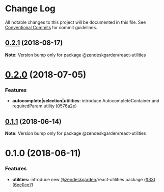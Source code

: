 # Change Log

All notable changes to this project will be documented in this file.
See [Conventional Commits](https://conventionalcommits.org) for commit guidelines.

<a name="0.2.1"></a>
## [0.2.1](https://github.com/zendeskgarden/react-components/compare/@zendeskgarden/react-utilities@0.2.0...@zendeskgarden/react-utilities@0.2.1) (2018-08-17)

**Note:** Version bump only for package @zendeskgarden/react-utilities





<a name="0.2.0"></a>
# [0.2.0](https://github.com/zendeskgarden/react-components/compare/@zendeskgarden/react-utilities@0.1.1...@zendeskgarden/react-utilities@0.2.0) (2018-07-05)


### Features

* **autocomplete|selection|utilities:** introduce AutocompleteContainer and requiredParam utility ([0576a2e](https://github.com/zendeskgarden/react-components/commit/0576a2e))




<a name="0.1.1"></a>
## [0.1.1](https://github.com/zendeskgarden/react-components/compare/@zendeskgarden/react-utilities@0.1.0...@zendeskgarden/react-utilities@0.1.1) (2018-06-14)




**Note:** Version bump only for package @zendeskgarden/react-utilities

<a name="0.1.0"></a>
# 0.1.0 (2018-06-11)


### Features

* **utilities:** introduce new [@zendeskgarden](https://github.com/zendeskgarden)/react-utilities package ([#33](https://github.com/zendeskgarden/react-components/issues/33)) ([6ee0ce7](https://github.com/zendeskgarden/react-components/commit/6ee0ce7))
